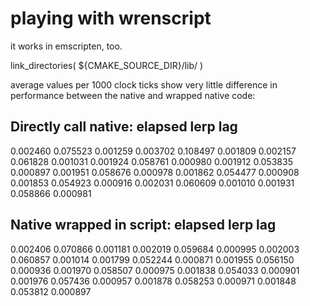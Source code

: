 # playing with wrenscript

it works in emscripten, too.




link_directories( ${CMAKE_SOURCE_DIR}/lib/ )

average values per 1000 clock ticks show
very little difference in performance between 
the native and wrapped native code:

Directly call native:
elapsed  lerp     lag
--------------------------
0.002460 0.075523 0.001259
0.003702 0.108497 0.001809
0.002157 0.061828 0.001031
0.001924 0.058761 0.000980
0.001912 0.053835 0.000897
0.001951 0.058676 0.000978
0.001862 0.054477 0.000908
0.001853 0.054923 0.000916
0.002031 0.060609 0.001010
0.001931 0.058866 0.000981

Native wrapped in script:
elapsed  lerp     lag
--------------------------
0.002406 0.070866 0.001181
0.002019 0.059684 0.000995
0.002003 0.060857 0.001014
0.001799 0.052244 0.000871
0.001955 0.056150 0.000936
0.001970 0.058507 0.000975
0.001838 0.054033 0.000901
0.001976 0.057436 0.000957
0.001878 0.058253 0.000971
0.001848 0.053812 0.000897


